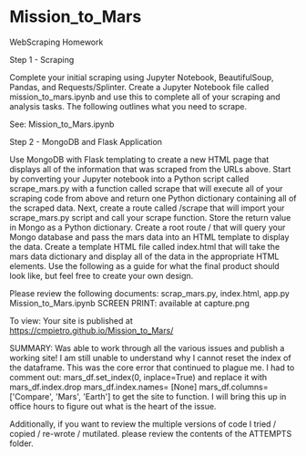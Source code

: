 # Mission_to_Mars
WebScraping Homework

Step 1 - Scraping

Complete your initial scraping using Jupyter Notebook, BeautifulSoup, Pandas, and Requests/Splinter.
Create a Jupyter Notebook file called mission_to_mars.ipynb and use this to complete all of your scraping and analysis tasks. The following outlines what you need to scrape.

See:  Mission_to_Mars.ipynb

Step 2 - MongoDB and Flask Application

Use MongoDB with Flask templating to create a new HTML page that displays all of the information that was scraped from the URLs above.
Start by converting your Jupyter notebook into a Python script called scrape_mars.py with a function called scrape that will execute all of your scraping code from above and return one Python dictionary containing all of the scraped data.
Next, create a route called /scrape that will import your scrape_mars.py script and call your scrape function.
Store the return value in Mongo as a Python dictionary.
Create a root route / that will query your Mongo database and pass the mars data into an HTML template to display the data.
Create a template HTML file called index.html that will take the mars data dictionary and display all of the data in the appropriate HTML elements. Use the following as a guide for what the final product should look like, but feel free to create your own design.

Please review the following documents:  scrap_mars.py, index.html, app.py Mission_to_Mars.ipynb SCREEN PRINT: available at capture.png

To view:  Your site is published at  https://cmpietro.github.io/Mission_to_Mars/

SUMMARY: 
Was able to work through all the various issues and publish a working site!  I am still unable to understand why I cannot reset the index of the dataframe. This was the core error that continued to plague me.  I had to comment out:  mars_df.set_index(0, inplace=True) and replace it with mars_df.index.drop mars_df.index.names= [None]    mars_df.columns= ['Compare', 'Mars', 'Earth'] to get the site to function.  I will bring this up in office hours to figure out what is the heart of the issue. 

Additionally, if you want to review the multiple versions of code I tried / copied / re-wrote / mutilated.  please review the contents of the ATTEMPTS folder.  




